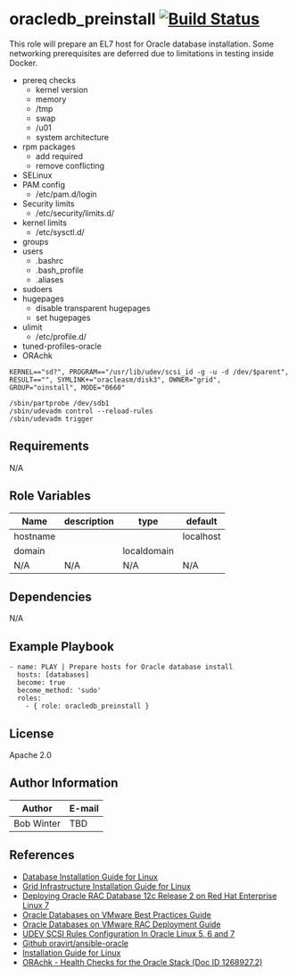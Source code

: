 # oracledb_preinstall [![Build Status](https://travis-ci.org/rdwinter2/oracledb_preinstall.png?branch=master)](https://travis-ci.org/rdwinter2/oracledb_preinstall)

This role will prepare an EL7 host for Oracle database installation. Some networking prerequisites are deferred due to limitations in testing inside Docker. 

* prereq checks
    * kernel version
    * memory
    * /tmp
    * swap
    * /u01
    * system architecture
* rpm packages
	* add required
	* remove conflicting
* SELinux
* PAM config
    * /etc/pam.d/login
* Security limits
    * /etc/security/limits.d/
* kernel limits
    * /etc/sysctl.d/
* groups
* users
    * .bashrc
    * .bash_profile
    * .aliases
* sudoers
* hugepages
    * disable transparent hugepages
    * set hugepages
* ulimit
    * /etc/profile.d/
* tuned-profiles-oracle
* ORAchk

```
KERNEL=="sd?", PROGRAM=="/usr/lib/udev/scsi_id -g -u -d /dev/$parent", RESULT=="", SYMLINK+="oracleasm/disk3", OWNER="grid", GROUP="oinstall", MODE="0660"

/sbin/partprobe /dev/sdb1
/sbin/udevadm control --reload-rules
/sbin/udevadm trigger
```

## Requirements

N/A

## Role Variables

Name | description | type | default
--- | --- | --- | ---
hostname | | | localhost
domain | | localdomain
N/A | N/A | N/A | N/A

## Dependencies

N/A

## Example Playbook

	- name: PLAY | Prepare hosts for Oracle database install
	  hosts: [databases]
	  become: true
	  become_method: 'sudo'
	  roles:
	    - { role: oracledb_preinstall }

## License

Apache 2.0

## Author Information

|Author|E-mail|
|---|---|
|Bob Winter|TBD|

## References

* [Database Installation Guide for Linux](https://docs.oracle.com/en/database/oracle/oracle-database/12.2/ladbi/database-installation-guide-linux.pdf)
* [Grid Infrastructure Installation Guide for Linux](https://docs.oracle.com/en/database/oracle/oracle-database/12.2/cwlin/grid-infrastructure-installation-guide-linux.pdf)
* [Deploying Oracle RAC Database 12c Release 2 on Red Hat Enterprise Linux 7](https://access.redhat.com/documentation/en-us/reference_architectures/2017/pdf/deploying_oracle_rac_database_12c_release_2_on_red_hat_enterprise_linux_7/Reference_Architectures-2017-Deploying_Oracle_RAC_Database_12c_Release_2_on_Red_Hat_Enterprise_Linux_7-en-US.pdf)
* [Oracle Databases on VMware Best Practices Guide](https://www.vmware.com/content/dam/digitalmarketing/vmware/en/pdf/solutions/vmware-oracle-databases-on-vmware-best-practices-guide.pdf)
* [Oracle Databases on VMware RAC Deployment Guide](https://www.vmware.com/content/dam/digitalmarketing/vmware/en/pdf/partners/oracle/vmware-oracle-rac-deploy-guide.pdf)
* [UDEV SCSI Rules Configuration In Oracle Linux 5, 6 and 7](https://oracle-base.com/articles/linux/udev-scsi-rules-configuration-in-oracle-linux)
* [Github oravirt/ansible-oracle](https://github.com/oravirt/ansible-oracle/blob/a72988c393367697263bb4d47c9582d833bc1360/roles/orahost/defaults/main.yml)
* [Installation Guide for Linux](https://docs.oracle.com/en/database/oracle/oracle-database/12.2/ladbi/server-configuration-checklist-for-oracle-database-installation.html)
* [	ORAchk - Health Checks for the Oracle Stack (Doc ID 1268927.2)](https://support.oracle.com/epmos/faces/DocumentDisplay?_afrLoop=25321399487020&id=1268927.2&_afrWindowMode=0&_adf.ctrl-state=1694ohstq3_4)

